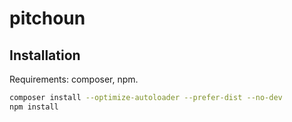 # pitchoun

## Installation ##

Requirements: composer, npm.

```sh
composer install --optimize-autoloader --prefer-dist --no-dev
npm install
```

